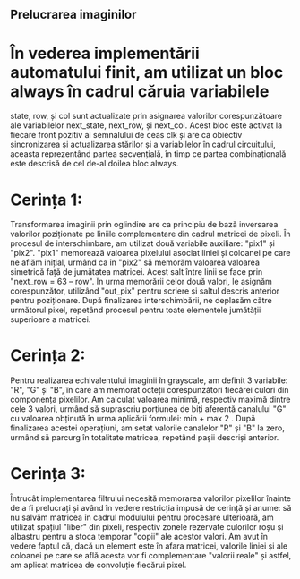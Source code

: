 ## Prelucrarea imaginilor

# În vederea implementării automatului finit, am utilizat un bloc always în cadrul căruia variabilele 
state, row, și col sunt actualizate prin asignarea valorilor corespunzătoare ale variabilelor next_state, 
next_row, și next_col. Acest bloc este activat la fiecare front pozitiv al semnalului de ceas clk și are ca obiectiv 
sincronizarea și actualizarea stărilor și a variabilelor în cadrul circuitului, aceasta reprezentând partea 
secvențială, în timp ce partea combinațională este descrisă de cel de-al doilea bloc always.

# Cerința 1:
Transformarea imaginii prin oglindire are ca principiu de bază inversarea valorilor poziționate pe liniile 
complementare din cadrul matricei de pixeli. În procesul de interschimbare, am utilizat două variabile auxiliare: "pix1" 
și "pix2". "pix1" memorează valoarea pixelului asociat liniei și coloanei pe care ne aflăm inițial, urmând ca în "pix2" să 
memorăm valoarea valoarea simetrică față de jumătatea matricei. 
Acest salt între linii se face prin "next_row = 63 – row". În urma memorării celor două valori, le asignăm 
corespunzător, utilizând "out_pix" pentru scriere și saltul descris anterior pentru poziționare. După finalizarea 
interschimbării, ne deplasăm către următorul pixel, repetând procesul pentru toate elementele jumătății superioare a 
matricei.

# Cerința 2:
Pentru realizarea echivalentului imaginii în grayscale, am definit 3 variabile: "R", "G" și "B", în care am memorat 
octeții corespunzători fiecărei culori din componența pixelilor. Am calculat valoarea minimă, respectiv maximă dintre 
cele 3 valori, urmând să suprascriu porțiunea de biți aferentă canalului "G" cu valoarea obținută în urma aplicării 
formulei: min + max
2
.
După finalizarea acestei operațiuni, am setat valorile canalelor "R" și "B" la zero, urmând să parcurg în 
totalitate matricea, repetând pașii descriși anterior.

# Cerința 3:
Întrucât implementarea filtrului necesită memorarea valorilor pixelilor înainte de a fi prelucrați și având în 
vedere restricția impusă de cerință și anume: să nu salvăm matricea în cadrul modulului pentru procesare ulterioară, 
am utilizat spațiul "liber" din pixeli, respectiv zonele rezervate culorilor roșu și albastru pentru a stoca temporar "copii" 
ale acestor valori. Am avut în vedere faptul că, dacă un element este în afara matricei, valorile liniei și ale coloanei pe 
care se află acesta vor fi complementare "valorii reale" și astfel, am aplicat matricea de convoluție fiecărui pixel.

